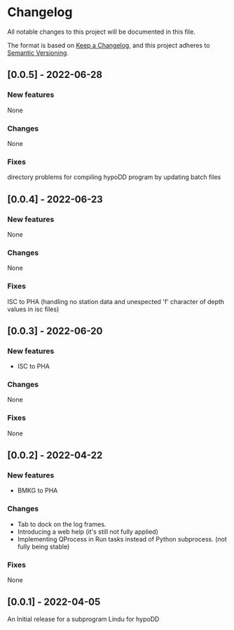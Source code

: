 # Changelog

All notable changes to this project will be documented in this file.

The format is based on [Keep a Changelog](https://keepachangelog.com/en/1.0.0/),
and this project adheres to [Semantic Versioning](https://semver.org/spec/v2.0.0.html).

## [0.0.5] - 2022-06-28

### New features
None

### Changes
None

### Fixes
directory problems for compiling hypoDD program by updating batch files

## [0.0.4] - 2022-06-23

### New features
None

### Changes
None

### Fixes
ISC to PHA (handling no station data and unespected 'f' character of depth values in isc files)

## [0.0.3] - 2022-06-20

### New features
- ISC to PHA

### Changes
None

### Fixes
None

## [0.0.2] - 2022-04-22

### New features
- BMKG to PHA

### Changes
- Tab to dock on the log frames.
- Introducing a web help (it's still not fully applied)
- Implementing QProcess in Run tasks instead of Python subprocess. (not fully being stable)

### Fixes
None

## [0.0.1] - 2022-04-05
An Initial release for a subprogram Lindu for hypoDD